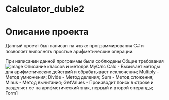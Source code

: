 # Calculator_duble2
# Описание проекта
Данный проект был написан на языке программирования C# и позволяет выполнять простые арифметические операции.

При написании данной программы были соблюдены Общие требования
![image](https://user-images.githubusercontent.com/62384713/202013170-65d2706f-40de-4ae6-a21b-7eda5303570a.png)
Описание классов и методов
MyCalc
Calc - Вызывает методы для арифметических действий и обрабатывает исключения;
Multiply - Метод умножения;
Divide - Метод деления;
Sum - Метод сложения;
Minus - Метод вычитания;
GetValues - Производит поиск в строке и разделяет ее на арифметический знак, первый и второй операнды;
Form1

